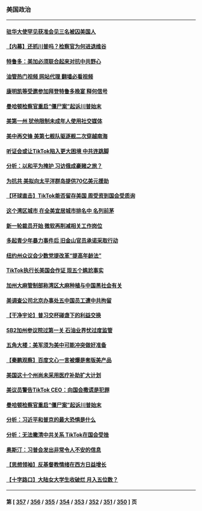 ### 美国政治
---
#### [驻华大使罕见获准会见三名被囚美国人](../../pages/ncid1078159/n13957863.md?03250445) 
#### [【内幕】还抓川普吗？检察官为何进退维谷](../../pages/ncid1078159/n13957808.md?03250445) 
#### [特鲁多：美加必须联合起来对抗中共野心](../../pages/ncid1078159/n13957812.md?03250445) 
#### [油管热门视频 网站代理 翻墙必看视频](http://138.2.39.72:81/youtube.html?epic-marker?03250445)
#### [康明凯等受邀参加拜登特鲁多晚宴 释何信号](../../pages/ncid1078159/n13957845.md?03250445) 
#### [曼哈顿检察官重启“僵尸案”起诉川普始末](../../pages/ncid1078159/n13957848.md?03250445) 
#### [美第一州 犹他限制未成年人使用社交媒体](../../pages/ncid1078159/n13957739.md?03250445) 
#### [美中再交锋 美第七舰队驱逐舰二次穿越南海](../../pages/ncid1078159/n13957773.md?03250445) 
#### [听证会或让TikTok陷入更大困境 中共连跳脚](../../pages/ncid1078159/n13957571.md?03250445) 
#### [分析：以和平为掩护 习访俄成豪赌之旅？](../../pages/ncid1078159/n13957184.md?03250445) 
#### [为抗共 美拟向太平洋群岛提供70亿美元援助](../../pages/ncid1078159/n13957554.md?03250445) 
#### [【环球直击】TikTok能否留存美国 周受资到国会受质询](../../pages/ncid1078159/n13957099.md?03250445) 
#### [这个湾区城市 在全美宜居城市排名中 名列前茅](../../pages/ncid1078159/n13957476.md?03250445) 
#### [新一轮裁员开始 微软再削减相关工作岗位](../../pages/ncid1078159/n13957474.md?03250445) 
#### [多起青少年暴力事件后 旧金山官员承诺采取行动](../../pages/ncid1078159/n13957470.md?03250445) 
#### [纽约州众议会少数党提改革“提高年龄法”](../../pages/ncid1078159/n13957306.md?03250445) 
#### [TikTok执行长美国会作证 现五个尴尬事实](../../pages/ncid1078159/n13957300.md?03250445) 
#### [加州大麻管制部称湾区大麻种植与中国黑社会有关](../../pages/ncid1078159/n13957423.md?03250445) 
#### [美调查公司北京办事处五中国员工遭中共拘留](../../pages/ncid1078159/n13957275.md?03250445) 
#### [【干净宇论】普习交杯碰盏下的利益交换](../../pages/ncid1078159/n13957030.md?03250445) 
#### [SB2加州参议院过第一关 石油业界忧过度监管](../../pages/ncid1078159/n13957362.md?03250445) 
#### [五角大楼：美军须为美中可能冲突做好准备](../../pages/ncid1078159/n13957193.md?03250445) 
#### [【秦鹏观察】百度文心一言被爆是套版美产品](../../pages/ncid1078159/n13957205.md?03250445) 
#### [美国这十个州尚未采用医疗补助扩大计划](../../pages/ncid1078159/n13957162.md?03250445) 
#### [美议员警告TikTok CEO：向国会撒谎是犯罪](../../pages/ncid1078159/n13957124.md?03250445) 
#### [曼哈顿检察官重启“僵尸案”起诉川普始末](../../pages/ncid1078159/n13957014.md?03250445) 
#### [分析：习近平和普京的最大恐惧是什么](../../pages/ncid1078159/n13957023.md?03250445) 
#### [分析：无法撇清中共关系 TikTok在国会受挫](../../pages/ncid1078159/n13957056.md?03250445) 
#### [奥斯汀：习普会发出非常令人不安的信息](../../pages/ncid1078159/n13957032.md?03250445) 
#### [【思想领袖】反基督教情绪在西方日益增长](../../pages/ncid1078159/n13934326.md?03250445) 
#### [【十字路口】大陆女大学生收破烂 月入五位数？](../../pages/ncid1078159/n13956951.md?03250445) 

---
#### 第 [ [357](./357.md?03250445) / [356](./356.md?03250445) / [355](./355.md?03250445) / [354](./354.md?03250445) / [353](./353.md?03250445) / [352](./352.md?03250445) / [351](./351.md?03250445) / [350](./350.md?03250445) ] 页
